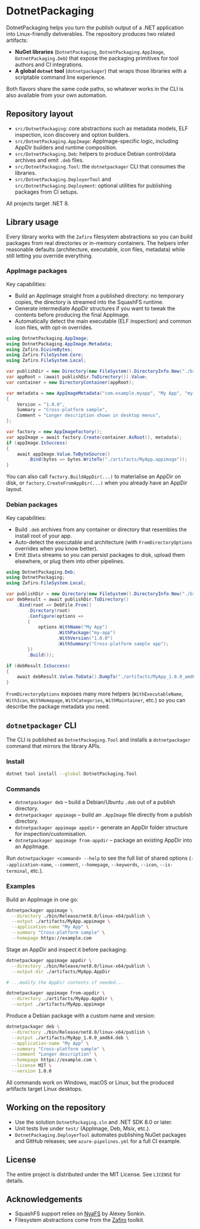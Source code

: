 # DotnetPackaging

DotnetPackaging helps you turn the publish output of a .NET application into Linux-friendly deliverables. The repository produces two related artifacts:

- **NuGet libraries** (`DotnetPackaging`, `DotnetPackaging.AppImage`, `DotnetPackaging.Deb`) that expose the packaging primitives for tool authors and CI integrations.
- **A global `dotnet` tool** (`dotnetpackager`) that wraps those libraries with a scriptable command line experience.

Both flavors share the same code paths, so whatever works in the CLI is also available from your own automation.

## Repository layout
- `src/DotnetPackaging`: core abstractions such as metadata models, ELF inspection, icon discovery and option builders.
- `src/DotnetPackaging.AppImage`: AppImage-specific logic, including AppDir builders and runtime composition.
- `src/DotnetPackaging.Deb`: helpers to produce Debian control/data archives and emit `.deb` files.
- `src/DotnetPackaging.Tool`: the `dotnetpackager` CLI that consumes the libraries.
- `src/DotnetPackaging.DeployerTool` and `src/DotnetPackaging.Deployment`: optional utilities for publishing packages from CI setups.

All projects target .NET 8.

## Library usage

Every library works with the `Zafiro` filesystem abstractions so you can build packages from real directories or in-memory containers. The helpers infer reasonable defaults (architecture, executable, icon files, metadata) while still letting you override everything.

### AppImage packages
Key capabilities:
- Build an AppImage straight from a published directory: no temporary copies, the directory is streamed into the SquashFS runtime.
- Generate intermediate AppDir structures if you want to tweak the contents before producing the final AppImage.
- Automatically detect the main executable (ELF inspection) and common icon files, with opt-in overrides.

```csharp
using DotnetPackaging.AppImage;
using DotnetPackaging.AppImage.Metadata;
using Zafiro.DivineBytes;
using Zafiro.FileSystem.Core;
using Zafiro.FileSystem.Local;

var publishDir = new Directory(new FileSystem().DirectoryInfo.New("./bin/Release/net8.0/linux-x64/publish"));
var appRoot = (await publishDir.ToDirectory()).Value;
var container = new DirectoryContainer(appRoot);

var metadata = new AppImageMetadata("com.example.myapp", "My App", "my-app")
{
    Version = "1.0.0",
    Summary = "Cross-platform sample",
    Comment = "Longer description shown in desktop menus",
};

var factory = new AppImageFactory();
var appImage = await factory.Create(container.AsRoot(), metadata);
if (appImage.IsSuccess)
{
    await appImage.Value.ToByteSource()
        .Bind(bytes => bytes.WriteTo("./artifacts/MyApp.appimage"));
}
```

You can also call `factory.BuildAppDir(...)` to materialise an AppDir on disk, or `factory.CreateFromAppDir(...)` when you already have an AppDir layout.

### Debian packages
Key capabilities:
- Build `.deb` archives from any container or directory that resembles the install root of your app.
- Auto-detect the executable and architecture (with `FromDirectoryOptions` overrides when you know better).
- Emit `IData` streams so you can persist packages to disk, upload them elsewhere, or plug them into other pipelines.

```csharp
using DotnetPackaging.Deb;
using DotnetPackaging;
using Zafiro.FileSystem.Local;

var publishDir = new Directory(new FileSystem().DirectoryInfo.New("./bin/Release/net8.0/linux-x64/publish"));
var debResult = await publishDir.ToDirectory()
    .Bind(root => DebFile.From()
        .Directory(root)
        .Configure(options =>
        {
            options.WithName("My App")
                   .WithPackage("my-app")
                   .WithVersion("1.0.0")
                   .WithSummary("Cross-platform sample app");
        })
        .Build());

if (debResult.IsSuccess)
{
    await debResult.Value.ToData().DumpTo("./artifacts/MyApp_1.0.0_amd64.deb");
}
```

`FromDirectoryOptions` exposes many more helpers (`WithExecutableName`, `WithIcon`, `WithHomepage`, `WithCategories`, `WithMaintainer`, etc.) so you can describe the package metadata you need.

## `dotnetpackager` CLI

The CLI is published as `DotnetPackaging.Tool` and installs a `dotnetpackager` command that mirrors the library APIs.

### Install
```bash
dotnet tool install --global DotnetPackaging.Tool
```

### Commands
- `dotnetpackager deb` – build a Debian/Ubuntu `.deb` out of a publish directory.
- `dotnetpackager appimage` – build an `.AppImage` file directly from a publish directory.
- `dotnetpackager appimage appdir` – generate an AppDir folder structure for inspection/customisation.
- `dotnetpackager appimage from-appdir` – package an existing AppDir into an AppImage.

Run `dotnetpackager <command> --help` to see the full list of shared options (`--application-name`, `--comment`, `--homepage`, `--keywords`, `--icon`, `--is-terminal`, etc.).

### Examples
Build an AppImage in one go:
```bash
dotnetpackager appimage \
  --directory ./bin/Release/net8.0/linux-x64/publish \
  --output ./artifacts/MyApp.appimage \
  --application-name "My App" \
  --summary "Cross-platform sample" \
  --homepage https://example.com
```

Stage an AppDir and inspect it before packaging:
```bash
dotnetpackager appimage appdir \
  --directory ./bin/Release/net8.0/linux-x64/publish \
  --output-dir ./artifacts/MyApp.AppDir

# ...modify the AppDir contents if needed...

dotnetpackager appimage from-appdir \
  --directory ./artifacts/MyApp.AppDir \
  --output ./artifacts/MyApp.appimage
```

Produce a Debian package with a custom name and version:
```bash
dotnetpackager deb \
  --directory ./bin/Release/net8.0/linux-x64/publish \
  --output ./artifacts/MyApp_1.0.0_amd64.deb \
  --application-name "My App" \
  --summary "Cross-platform sample" \
  --comment "Longer description" \
  --homepage https://example.com \
  --license MIT \
  --version 1.0.0
```

All commands work on Windows, macOS or Linux, but the produced artifacts target Linux desktops.

## Working on the repository
- Use the solution `DotnetPackaging.sln` and .NET SDK 8.0 or later.
- Unit tests live under `test/` (AppImage, Deb, Msix, etc.).
- `DotnetPackaging.DeployerTool` automates publishing NuGet packages and GitHub releases; see `azure-pipelines.yml` for a full CI example.

## License
The entire project is distributed under the MIT License. See `LICENSE` for details.

## Acknowledgements
- SquashFS support relies on [NyaFS](https://github.com/teplofizik/nyafs) by Alexey Sonkin.
- Filesystem abstractions come from the [Zafiro](https://github.com/SuperJMN/Zafiro) toolkit.
